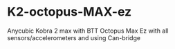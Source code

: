 # K2-octopus-MAX-ez
Anycubic Kobra 2 max with BTT Octopus Max Ez with all sensors/accelerometers  and using Can-bridge 
